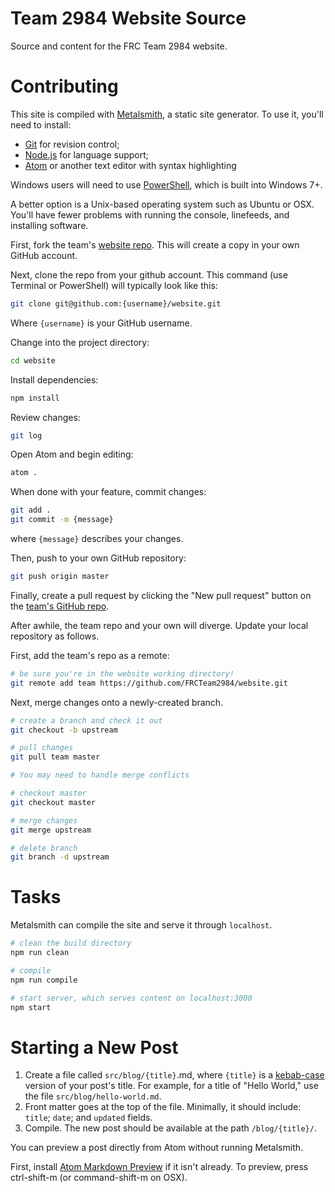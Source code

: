# Team 2984 Website Source

Source and content for the FRC Team 2984 website.

# Contributing

This site is compiled with [Metalsmith](http://www.metalsmith.io/), a static site generator. To use it, you'll need to install:

- [Git](https://git-scm.com/) for revision control;
- [Node.js](https://nodejs.org/en/) for language support;
- [Atom](https://atom.io/) or another text editor with syntax highlighting

Windows users will need to use [PowerShell](https://docs.microsoft.com/en-us/powershell/scripting/powershell-scripting?view=powershell-5.1), which is built into Windows 7+.

A better option is a Unix-based operating system such as Ubuntu or OSX. You'll have fewer problems with running the console, linefeeds, and installing software.

First, fork the team's [website repo](https://github.com/FRCTeam2984/website). This will create a copy in your own GitHub account.

Next, clone the repo from your github account. This command (use Terminal or PowerShell) will typically look like this:

```bash
git clone git@github.com:{username}/website.git
```

Where `{username}` is your GitHub username.

Change into the project directory:

```bash
cd website
```

Install dependencies:

```bash
npm install
```

Review changes:

```bash
git log
```

Open Atom and begin editing:

```bash
atom .
```

When done with your feature, commit changes:

```bash
git add .
git commit -m {message}
```

where `{message}` describes your changes.

Then, push to your own GitHub repository:

```bash
git push origin master
```

Finally, create a pull request by clicking the "New pull request" button on the [team's GitHub repo](https://github.com/FRCTeam2984/website).

After awhile, the team repo and your own will diverge. Update your local repository as follows.

First, add the team's repo as a remote:

```bash
# be sure you're in the website working directory!
git remote add team https://github.com/FRCTeam2984/website.git
```

Next, merge changes onto a newly-created branch.

```bash
# create a branch and check it out
git checkout -b upstream

# pull changes
git pull team master

# You may need to handle merge conflicts

# checkout master
git checkout master

# merge changes
git merge upstream

# delete branch
git branch -d upstream
```

# Tasks

Metalsmith can compile the site and serve it through `localhost`.

```bash
# clean the build directory
npm run clean

# compile
npm run compile

# start server, which serves content on localhost:3000
npm start
```

# Starting a New Post

1. Create a file called `src/blog/{title}`.md, where `{title}` is a [kebab-case](http://wiki.c2.com/?KebabCase) version of your post's title. For example, for a title of "Hello World," use the file `src/blog/hello-world.md`.
2. Front matter goes at the top of the file. Minimally, it should include: `title`; `date`; and `updated` fields.
3. Compile. The new post should be available at the path `/blog/{title}/`.

You can preview a post directly from Atom without running Metalsmith.

First, install [Atom Markdown Preview](https://github.com/atom/markdown-preview) if it isn't already. To preview, press ctrl-shift-m (or command-shift-m on OSX).
